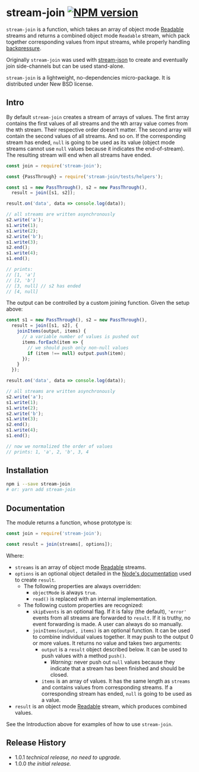# stream-join [![NPM version][npm-img]][npm-url]

[npm-img]: https://img.shields.io/npm/v/stream-join.svg
[npm-url]: https://npmjs.org/package/stream-join

`stream-join` is a function, which takes an array of object mode [Readable](https://nodejs.org/api/stream.html#stream_readable_streams) streams and returns a combined object mode `Readable` stream, which pack together corresponding values from input streams, while properly handling [backpressure](https://nodejs.org/en/docs/guides/backpressuring-in-streams/).

Originally `stream-join` was used with [stream-json](https://www.npmjs.com/package/stream-json) to create and eventually join side-channels but can be used stand-alone.

`stream-join` is a lightweight, no-dependencies micro-package. It is distributed under New BSD license.

## Intro

By default `stream-join` creates a stream of arrays of values. The first array contains the first values of all streams and the `N`th array value comes from the `N`th stream. Their respective order doesn't matter. The second array will contain the second values of all streams. And so on. If the corresponding stream has ended, `null` is going to be used as its value (object mode streams cannot use `null` values because it indicates the end-of-stream). The resulting stream will end when all streams have ended.

```js
const join = require('stream-join');

const {PassThrough} = require('stream-join/tests/helpers');

const s1 = new PassThrough(), s2 = new PassThrough(),
  result = join([s1, s2]);

result.on('data', data => console.log(data));

// all streams are written asynchronously
s2.write('a');
s1.write(1);
s1.write(2);
s2.write('b');
s1.write(3);
s2.end();
s1.write(4);
s1.end();

// prints:
// [1, 'a']
// [2, 'b']
// [3, null] // s2 has ended
// [4, null]
```

The output can be controlled by a custom joining function. Given the setup above:

```js
const s1 = new PassThrough(), s2 = new PassThrough(),
  result = join([s1, s2], {
    joinItems(output, items) {
      // a variable number of values is pushed out
      items.forEach(item => {
        // we should push only non-null values
        if (item !== null) output.push(item);
      });
    }
  });

result.on('data', data => console.log(data));

// all streams are written asynchronously
s2.write('a');
s1.write(1);
s1.write(2);
s2.write('b');
s1.write(3);
s2.end();
s1.write(4);
s1.end();

// now we normalized the order of values
// prints: 1, 'a', 2, 'b', 3, 4
```

## Installation

```bash
npm i --save stream-join
# or: yarn add stream-join
```

## Documentation

The module returns a function, whose prototype is:

```js
const join = require('stream-join');

const result = join(streams[, options]);
```

Where:

* `streams` is an array of object mode [Readable](https://nodejs.org/api/stream.html#stream_readable_streams) streams.
* `options` is an optional object detailed in the [Node's documentation](https://nodejs.org/api/stream.html#stream_new_stream_readable_options) used to create `result`.
  * The following properties are always overridden:
    * `objectMode` is always `true`.
    * `read()` is replaced with an internal implementation.
  * The following custom properties are recognized:
    * `skipEvents` is an optional flag. If it is falsy (the default), `'error'` events from all streams are forwarded to `result`. If it is truthy, no event forwarding is made. A user can always do so manually.
    * `joinItems(output, items)` is an optional function. It can be used to combine individual values together. It may push to the output 0 or more values. It returns no value and takes two arguments:
      * `output` is a `result` object described below. It can be used to push values with a method `push()`.
        * *Warning:* never push out `null` values because they indicate that a stream has been finished and should be closed.
      * `items` is an array of values. It has the same length as `streams` and contains values from corresponding streams. If a corresponding stream has ended, `null` is going to be used as a value.
* `result` is an object mode [Readable](https://nodejs.org/api/stream.html#stream_readable_streams) stream, which produces combined values.

See the Introduction above for examples of how to use `stream-join`.

## Release History

- 1.0.1 *technical release, no need to upgrade.*
- 1.0.0 *the initial release.*
